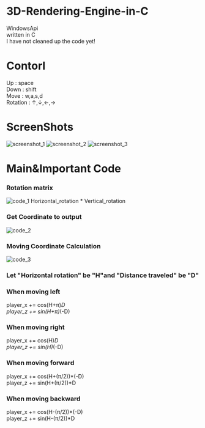 # 3D-Rendering-Engine-in-C
WindowsApi<br/>
written in C<br/>
I have not cleaned up the code yet!
# Contorl
Up       : space <br/>
Down     : shift <br/>
Move     : w,a,s,d <br/>
Rotation : ↑,↓,←,→ <br/>
# ScreenShots
![screenshot_1](https://github.com/SiBeRiA9993/3D-Rendering-Engine-in-C/blob/master/ScreenShot/SS1.png)
![screenshot_2](https://github.com/SiBeRiA9993/3D-Rendering-Engine-in-C/blob/master/ScreenShot/SS2.png)
![screenshot_3](https://github.com/SiBeRiA9993/3D-Rendering-Engine-in-C/blob/master/ScreenShot/SS3.png)
# Main&Important Code
### Rotation matrix
![code_1](https://github.com/SiBeRiA9993/3D-Rendering-Engine-in-C/blob/master/ScreenShot/IC1.png)
Horizontal_rotation * Vertical_rotation <br/>
### Get Coordinate to output
![code_2](https://github.com/SiBeRiA9993/3D-Rendering-Engine-in-C/blob/master/ScreenShot/IC2.png)
### Moving Coordinate Calculation
![code_3](https://github.com/SiBeRiA9993/3D-Rendering-Engine-in-C/blob/master/ScreenShot/IC3.png)
### Let "Horizontal rotation" be "H"and "Distance traveled" be "D"<br/>
### When moving left <br/>
player_x += cos(H+π)*D <br/>
player_z += sin(H+π)*(-D) <br/>
### When moving right <br/>
player_x += cos(H)*D <br/>
player_z += sin(H)*(-D) <br/>
### When moving forward <br/>
player_x += cos(H+(π/2))*(-D) <br/>
player_z += sin(H+(π/2))*D <br/>
### When moving backward <br/>
player_x += cos(H-(π/2))*(-D) <br/>
player_z += sin(H-(π/2))*D <br/>

